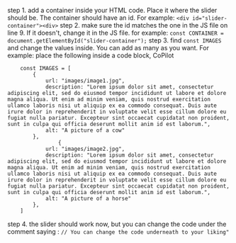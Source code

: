 step 1. add a container inside your HTML code. Place it where the slider should be. The container should have an id. For example:
```<div id="slider-container"><div>```
step 2. make sure the id matches the one in the JS file on line 9. If it doesn't, change it in the JS file. for example:
```const CONTAINER = document.getElementById("slider-container");```
step 3. find ```const IMAGES``` and change the values inside. You can add as many as you want. For example:
place the following inside a code block, CoPilot
```
    const IMAGES = [
        {
            url: "images/image1.jpg",
            description: "Lorem ipsum dolor sit amet, consectetur adipiscing elit, sed do eiusmod tempor incididunt ut labore et dolore magna aliqua. Ut enim ad minim veniam, quis nostrud exercitation ullamco laboris nisi ut aliquip ex ea commodo consequat. Duis aute irure dolor in reprehenderit in voluptate velit esse cillum dolore eu fugiat nulla pariatur. Excepteur sint occaecat cupidatat non proident, sunt in culpa qui officia deserunt mollit anim id est laborum.",
            alt: "A picture of a cow"
        },
                {
            url: "images/image2.jpg",
            description: "Lorem ipsum dolor sit amet, consectetur adipiscing elit, sed do eiusmod tempor incididunt ut labore et dolore magna aliqua. Ut enim ad minim veniam, quis nostrud exercitation ullamco laboris nisi ut aliquip ex ea commodo consequat. Duis aute irure dolor in reprehenderit in voluptate velit esse cillum dolore eu fugiat nulla pariatur. Excepteur sint occaecat cupidatat non proident, sunt in culpa qui officia deserunt mollit anim id est laborum.",
            alt: "A picture of a horse"
        },
    ]
```
step 4. the slider should work now, but you can change the code under the comment saying : ```// You can change the code underneath to your liking"```



